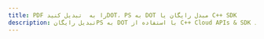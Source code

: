 ---title: PDF را به  تبدیل کنیدDOT، PS به DOT مبدل رایگان یا C++ SDKdescription: تبدیل رایگانPS به DOT با استفاده از C++ Cloud APIs & SDK همچنین اسناد PDF را در Cloud ایجاد، ویرایش و رندر کنید.---